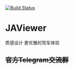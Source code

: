 [![Build Status](https://travis-ci.org/indiff/JAViewer.svg?branch=master)](https://travis-ci.org/indiff/JAViewer)
# JAViewer
质感设计 更优雅的驾车体验
## ~~官方Telegram交流群~~

